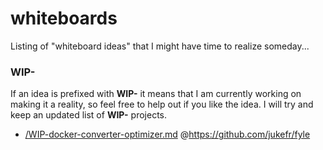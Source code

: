# whiteboards
Listing of "whiteboard ideas" that I might have time to realize someday...

### WIP-
If an idea is prefixed with **WIP-** it means that I am currently working on making it a reality, so feel free to help out if you like the idea. I will try and keep an updated list of **WIP-** projects.
- [/WIP-docker-converter-optimizer.md](/WIP-docker-converter-optimizer.md) @https://github.com/jukefr/fyle
